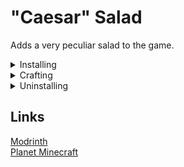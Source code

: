 # "Caesar" Salad
Adds a very peculiar salad to the game.

<details>
<summary>Installing</summary>
<ul>
<li>Place the resourcepack file in your resourcepacks folder</li>
<li>Place the datapack file in your world's datapacks folder</li>
</ul>
</details>
<details>
<summary>Crafting</summary>
<img src="media/craftingrecipe.png" alt="&#34;Caesar&#34; Salad crafting recipe">

<i>Leaves can be of any type</i>
</details>
<details>
<summary>Uninstalling</summary>
<ol>
<li>To remove traces of the pack, run <code>/function jmnotcaesarsalad:uninstall</code></li>
<li>Then you can safely remove the file from the datapacks folder.</li>
</ol>
</details>

## Links
[Modrinth](https://modrinth.com/datapack/%22caesar%22-salad)
<br>
[Planet Minecraft](https://www.planetminecraft.com/data-pack/caesar-salad/)